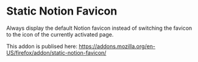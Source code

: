 # Static Notion Favicon

Always display the default Notion favicon instead of switching the favicon to
the icon of the currently activated page.

This addon is publised here:
https://addons.mozilla.org/en-US/firefox/addon/static-notion-favicon/
